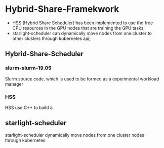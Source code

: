 # Hybrid-Share-Framekwork
- HSS (Hybrid Share Scheduler) has been implemented to use the free CPU resources in the GPU nodes that are training the GPU tasks;
- starlight-scheduler can dynamically move nodes from one cluster to other clusters through kubernetes api;
## Hybrid-Share-Scheduler
### **slurm-slurm-19.05**
Slurm source code, which is used to be formed as a experimental workload manager
### **HSS**
HSS use C++ to build a 
## starlight-scheduler
starlight-scheduler dynamically move nodes from one cluster nodes through kubernetes 
 
